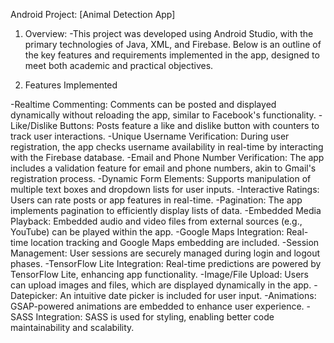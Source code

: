 Android Project: [Animal Detection App]
1. Overview:
-This project was developed using Android Studio, with the primary technologies of Java, XML, and Firebase. Below is an outline of the key features and requirements implemented in the app, designed to meet both academic and practical objectives.

2. Features Implemented

-Realtime Commenting: Comments can be posted and displayed dynamically without reloading the app, similar to Facebook's functionality.
-Like/Dislike Buttons: Posts feature a like and dislike button with counters to track user interactions.
-Unique Username Verification: During user registration, the app checks username availability in real-time by interacting with the Firebase database.
-Email and Phone Number Verification: The app includes a validation feature for email and phone numbers, akin to Gmail's registration process.
-Dynamic Form Elements: Supports manipulation of multiple text boxes and dropdown lists for user inputs.
-Interactive Ratings: Users can rate posts or app features in real-time.
-Pagination: The app implements pagination to efficiently display lists of data.
-Embedded Media Playback: Embedded audio and video files from external sources (e.g., YouTube) can be played within the app.
-Google Maps Integration: Real-time location tracking and Google Maps embedding are included.
-Session Management: User sessions are securely managed during login and logout phases.
-TensorFlow Lite Integration: Real-time predictions are powered by TensorFlow Lite, enhancing app functionality.
-Image/File Upload: Users can upload images and files, which are displayed dynamically in the app.
-Datepicker: An intuitive date picker is included for user input.
-Animations: GSAP-powered animations are embedded to enhance user experience.
-SASS Integration: SASS is used for styling, enabling better code maintainability and scalability.
